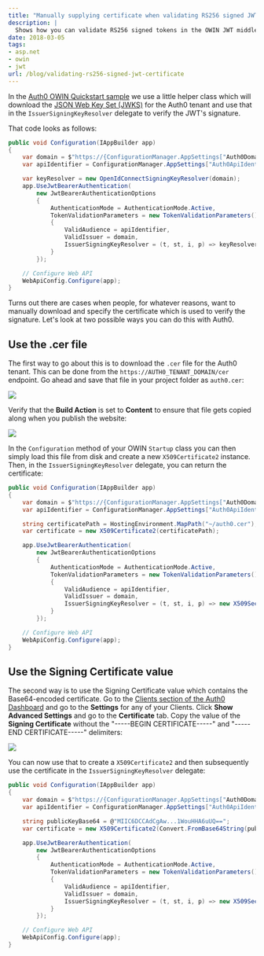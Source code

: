 ```yaml
---
title: "Manually supplying certificate when validating RS256 signed JWT with OWIN"
description: |
  Shows how you can validate RS256 signed tokens in the OWIN JWT middleware using an offline certificate.
date: 2018-03-05
tags:
- asp.net
- owin
- jwt
url: /blog/validating-rs256-signed-jwt-certificate
---
```


In the [Auth0 OWIN Quickstart sample](https://auth0.com/docs/quickstart/backend/webapi-owin) we use a little helper class which will download the [JSON Web Key Set (JWKS)](https://auth0.com/docs/jwks) for the Auth0 tenant and use that in the `IssuerSigningKeyResolver` delegate to verify the JWT's signature.

That code looks as follows:

```csharp
public void Configuration(IAppBuilder app)
{
    var domain = $"https://{ConfigurationManager.AppSettings["Auth0Domain"]}/";
    var apiIdentifier = ConfigurationManager.AppSettings["Auth0ApiIdentifier"];

    var keyResolver = new OpenIdConnectSigningKeyResolver(domain);
    app.UseJwtBearerAuthentication(
        new JwtBearerAuthenticationOptions
        {
            AuthenticationMode = AuthenticationMode.Active,
            TokenValidationParameters = new TokenValidationParameters()
            {
                ValidAudience = apiIdentifier,
                ValidIssuer = domain,
                IssuerSigningKeyResolver = (t, st, i, p) => keyResolver.GetSigningKey(i)
            }
        });

    // Configure Web API
    WebApiConfig.Configure(app);
}
```

Turns out there are cases when people, for whatever reasons, want to manually download and specify the certificate which is used to verify the signature. Let's look at two possible ways you can do this with Auth0.

## Use the .cer file

The first way to go about this is to download the `.cer` file for the Auth0 tenant. This can be done from the `https://AUTH0_TENANT_DOMAIN/cer` endpoint. Go ahead and save that file in your project folder as `auth0.cer`:

![](/assets/images/2018-03-05-validating-rs256-signed-jwt-certificate/cer-file.png)

Verify that the **Build Action** is set to **Content** to ensure that file gets copied along when you publish the website:

![](/assets/images/2018-03-05-validating-rs256-signed-jwt-certificate/file-properties.png)

In the `Configuration` method of your OWIN `Startup` class you can then simply load this file from disk and create a new `X509Certificate2` instance. Then, in the `IssuerSigningKeyResolver` delegate, you can return the certificate:

```csharp
public void Configuration(IAppBuilder app)
{
    var domain = $"https://{ConfigurationManager.AppSettings["Auth0Domain"]}/";
    var apiIdentifier = ConfigurationManager.AppSettings["Auth0ApiIdentifier"];

    string certificatePath = HostingEnvironment.MapPath("~/auth0.cer");
    var certificate = new X509Certificate2(certificatePath);

    app.UseJwtBearerAuthentication(
        new JwtBearerAuthenticationOptions
        {
            AuthenticationMode = AuthenticationMode.Active,
            TokenValidationParameters = new TokenValidationParameters()
            {
                ValidAudience = apiIdentifier,
                ValidIssuer = domain,
                IssuerSigningKeyResolver = (t, st, i, p) => new X509SecurityKey(certificate),
            }
        });

    // Configure Web API
    WebApiConfig.Configure(app);
}
```

## Use the Signing Certificate value

The second way is to use the Signing Certificate value which contains the Base64-encoded certificate. Go to the [Clients section of the Auth0 Dashboard](https://manage.auth0.com/#/clients) and go to the **Settings** for any of your Clients. Click **Show Advanced Settings** and go to the **Certificate** tab. Copy the value of the **Signing Certificate** without the "-----BEGIN CERTIFICATE-----" and "-----END CERTIFICATE-----" delimiters:

![](/assets/images/2018-03-05-validating-rs256-signed-jwt-certificate/signing-certificate.png)

You can now use that to create a `X509Certificate2` and then subsequently use the certificate in the `IssuerSigningKeyResolver` delegate:

```csharp
public void Configuration(IAppBuilder app)
{
    var domain = $"https://{ConfigurationManager.AppSettings["Auth0Domain"]}/";
    var apiIdentifier = ConfigurationManager.AppSettings["Auth0ApiIdentifier"];

    string publicKeyBase64 = @"MIIC6DCCAdCgAw...1WouHHA6uUQ==";
    var certificate = new X509Certificate2(Convert.FromBase64String(publicKeyBase64));

    app.UseJwtBearerAuthentication(
        new JwtBearerAuthenticationOptions
        {
            AuthenticationMode = AuthenticationMode.Active,
            TokenValidationParameters = new TokenValidationParameters()
            {
                ValidAudience = apiIdentifier,
                ValidIssuer = domain,
                IssuerSigningKeyResolver = (t, st, i, p) => new X509SecurityKey(certificate),
            }
        });

    // Configure Web API
    WebApiConfig.Configure(app);
}
```
